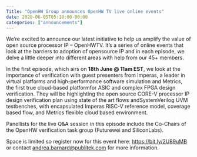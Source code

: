 ```yaml
---
Title: "OpenHW Group announces OpenHW TV live online events"
date: 2020-06-05T05:10:00-00:00
categories: ["announcements"]
---
```


We’re excited to announce our latest initiative to help us amplify the value of open source processor IP – OpenHWTV. It’s a series of online events that look at the barriers to adoption of opensource IP and in each episode, we delve a little deeper into different areas with help from our 45+ members.

In the first episode, which airs on **18th June @ 11am EST**, we look at the importance of verification with guest presenters from Imperas, a leader in virtual platforms and high-performance software simulation and Metrics, the first true cloud-based platformfor ASIC and complex FPGA design verification. They will be highlighting the open source CORE-V processor IP design verification plan using state of the art flows andSystemVerilog UVM testbenches, with encapsulated Imperas RISC-V reference model, coverage based flow, and Metrics flexible cloud based environment.

Panellists for the live Q&A session in this episode include the Co-Chairs of the OpenHW verification task group (Futurewei and SiliconLabs).

Space is limited so register now for this event here: https://bit.ly/2U89uMB or contact [andrea.barnard@publitek.com](mailto:andrea.barnard@publitek.com) for more information.